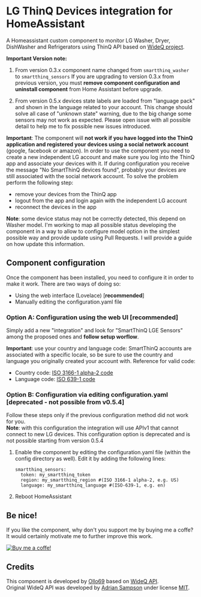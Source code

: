 # LG ThinQ Devices integration for HomeAssistant
A Homeassistant custom component to monitor LG Washer, Dryer, DishWasher and Refrigerators using ThinQ API
based on [WideQ project][wideq].<br/>

**Important Version note:** 
1. From version 0.3.x component name changed from `smartthinq_washer` to `smartthinq_sensors`
If you are upgrading to version 0.3.x from previous version, you must **remove component configuration and uninstall component**
from Home Assistant before upgrade.<br/>

2. From version 0.5.x devices state labels are loaded from "language pack" and shown in the language related to your account.
This change should solve all case of "unknown state" warning, due to the big change some sensors may not work as expected.
Please open issue with all possible detail to help me to fix possible new issues introduced.

**Important**: The component will **not work if you have logged into the ThinQ application and registered your devices using a social network account** (google, facebook or amazon). In order to use the component you need to create a new independent LG account and make sure you log into the ThinQ app and associate your devices with it.
If during configuration you receive the message "No SmartThinQ devices found", probably your devices are still associated with the social network account. To solve the problem perform the following step:
- remove your devices from the ThinQ app
- logout from the app and login again with the independent LG account
- reconnect the devices in the app

**Note**: some device status may not be correctly detected, this depend on Washer model. I'm working to map all possible status developing the component in a way to allow to configure model option in the simplest possible way and provide update using Pull Requests. I will provide a guide on how update this information.<br/>

## Component configuration    
Once the component has been installed, you need to configure it in order to make it work.
There are two ways of doing so:
- Using the web interface (Lovelace) [**recommended**]
- Manually editing the configuration.yaml file

### Option A: Configuration using the web UI [recommended]
Simply add a new "integration" and look for "SmartThinQ LGE Sensors" among the proposed ones and
**follow setup worflow**.<br/>

**Important**: use your country and language code: SmartThinQ accounts are associated with a specific locale, 
so be sure to use the country and language you originally created your account with. 
Reference for valid code:<br/>

- Country code: [ISO 3166-1 alpha-2 code][ISO-3166-1-alpha-2]<br/>
- Language code: [ISO 639-1 code][ISO-639-1]<br/>

### Option B: Configuration via editing configuration.yaml [deprecated - not possible from v0.5.4]
Follow these steps only if the previous configuration method did not work for you.<br/>
**Note**: with this configuration the integration will use APIv1 that cannot connect to new LG devices.
This configuration option is deprecated and is not possible starting from version 0.5.4<br/>

1. Enable the component by editing the configuration.yaml file (within the config directory as well).
Edit it by adding the following lines:
    ```
    smartthinq_sensors:
      token: my_smartthinq_token
      region: my_smartthinq_region #(ISO 3166-1 alpha-2, e.g. US)
      language: my_smartthinq_language #(ISO-639-1, e.g. en)
    ```

2. Reboot HomeAssistant

## Be nice!
If you like the component, why don't you support me by buying me a coffe?
It would certainly motivate me to further improve this work.

[![Buy me a coffe!](https://www.buymeacoffee.com/assets/img/custom_images/black_img.png)](https://www.buymeacoffee.com/ollo69)

Credits
-------

This component is developed by [Ollo69][ollo69] based on [WideQ API][wideq].<br/>
Original WideQ API was developed by [Adrian Sampson][adrian] under license [MIT][].

[ollo69]: https://github.com/ollo69
[wideq]: https://github.com/sampsyo/wideq
[adrian]: https://github.com/sampsyo
[mit]: https://opensource.org/licenses/MIT
[ISO-3166-1-alpha-2]: https://en.wikipedia.org/wiki/ISO_3166-2
[ISO-639-1]: https://en.wikipedia.org/wiki/List_of_ISO_639-1_codes
